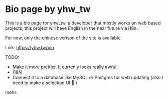 # Bio page by yhw_tw
This is a bio page for yhw_tw, a developer that mostly works on web based projects, this project will have English in the near future via i18n.

For now, only the chinese verison of the site is available.

Link: https://yhw.tw/bio 

TODO:
- Make it more prettier. It currenly looks really awful.
- I18N
- Connect it to a database like MySQL or Postgres for web updating (also I need to make a selection UI 🫠 )

mehs